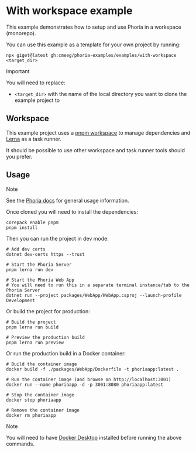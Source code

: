 # With workspace example

This example demonstrates how to setup and use Phoria in a workspace (monorepo).

You can use this example as a template for your own project by running:

```shell
npx giget@latest gh:cmeeg/phoria-examples/examples/with-workspace <target_dir>
```

> [!IMPORTANT]
> You will need to replace:
> * `<target_dir>` with the name of the local directory you want to clone the example project to

## Workspace

This example project uses a [pnpm workspace](https://pnpm.io/workspaces) to manage dependencies and [Lerna](https://lerna.js.org/) as a task runner.

It should be possible to use other workspace and task runner tools should you prefer.

## Usage

> [!NOTE]
> See the [Phoria docs](https://github.com/CMeeg/phoria#usage) for general usage information.

Once cloned you will need to install the dependencies:

```shell
corepack enable pnpm
pnpm install
```

Then you can run the project in dev mode:

```shell
# Add dev certs
dotnet dev-certs https --trust

# Start the Phoria Server
pnpm lerna run dev

# Start the Phoria Web App
# You will need to run this in a separate terminal instance/tab to the Phoria Server
dotnet run --project packages/WebApp/WebApp.csproj --launch-profile Development
```

Or build the project for production:

```shell
# Build the project
pnpm lerna run build

# Preview the production build
pnpm lerna run preview
```

Or run the production build in a Docker container:

```shell
# Build the container image
docker build -f ./packages/WebApp/Dockerfile -t phoriaapp:latest .

# Run the container image (and browse on http://localhost:3001)
docker run --name phoriaapp -d -p 3001:8080 phoriaapp:latest

# Stop the container image
docker stop phoriaapp

# Remove the container image
docker rm phoriaapp
```

> [!NOTE]
> You will need to have [Docker Desktop](https://docs.docker.com/desktop/) installed before running the above commands.
